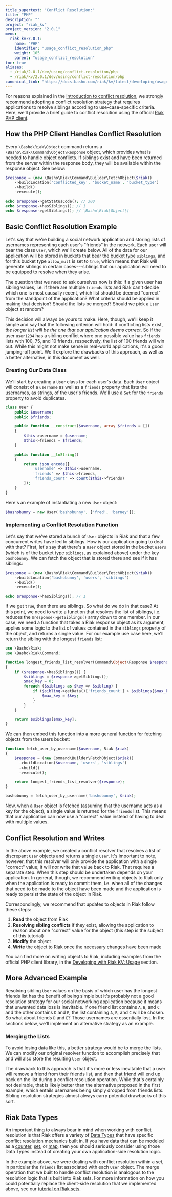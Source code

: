 ```yaml
---
title_supertext: "Conflict Resolution:"
title: "PHP"
description: ""
project: "riak_kv"
project_version: "2.0.1"
menu:
  riak_kv-2.0.1:
    name: "PHP"
    identifier: "usage_conflict_resolution_php"
    weight: 105
    parent: "usage_conflict_resolution"
toc: true
aliases:
  - /riak/2.0.1/dev/using/conflict-resolution/php
  - /riak/kv/2.0.1/dev/using/conflict-resolution/php
canonical_link: "https://docs.basho.com/riak/kv/latest/developing/usage/conflict-resolution/php"
---
```


For reasons explained in the [Introduction to conflict resolution](/riak/kv/2.0.1/developing/usage/conflict-resolution), we strongly recommend adopting a
conflict resolution strategy that requires applications to resolve
siblings according to use-case-specific criteria. Here, we'll provide a
brief guide to conflict resolution using the official [Riak PHP
client](https://github.com/basho/riak-php-client).

## How the PHP Client Handles Conflict Resolution

Every `\Basho\Riak\Object` command returns a `\Basho\Riak\Command\Object\Response`
object, which provides what is needed to handle object conflicts. If siblings exist
and have been returned from the server within the response body, they will be
available within the response object. See below:

```php
$response = (new \Basho\Riak\Command\Builder\FetchObject($riak))
    ->buildLocation('conflicted_key', 'bucket_name', 'bucket_type')
    ->build()
    ->execute();

echo $response->getStatusCode(); // 300
echo $response->hasSiblings(); // 1
echo $response->getSiblings(); // \Basho\Riak\Object[]
```

## Basic Conflict Resolution Example

Let's say that we're building a social network application and storing
lists of usernames representing each user's "friends" in the network.
Each user will bear the class `User`, which we'll create below. All of
the data for our application will be stored in buckets that bear the
[bucket type](/riak/kv/2.0.1/developing/usage/bucket-types) `siblings`, and for this bucket type
`allow_mult` is set to `true`, which means that Riak will generate
siblings in certain cases---siblings that our application will need to
be equipped to resolve when they arise.

The question that we need to ask ourselves now is this: if a given user
has sibling values, i.e. if there are multiple `friends` lists and Riak
can't decide which one is most causally recent, which list should be
deemed "correct" from the standpoint of the application? What criteria
should be applied in making that decision? Should the lists be merged?
Should we pick a `User` object at random?

This decision will always be yours to make. Here, though, we'll keep it
simple and say that the following criterion will hold: if conflicting
lists exist, _the longer list will be the one that our application deems
correct_. So if the user `user1234` has a sibling conflict where one
possible value has `friends` lists with 100, 75, and 10 friends,
respectively, the list of 100 friends will win out.  While this might
not make sense in real-world applications, it's a good jumping-off
point. We'll explore the drawbacks of this approach, as well as a better
alternative, in this document as well.

### Creating Our Data Class

We'll start by creating a `User` class for each user's data. Each `User`
object will consist of a `username` as well as a `friends` property that
lists the usernames, as strings, of the user's friends. We'll use a
`Set` for the `friends` property to avoid duplicates.

```php
class User {
    public $username;
    public $friends;

    public function __construct($username, array $friends = [])
    {
        $this->username = $username;
        $this->friends = $friends;
    }

    public function __toString()
    {
        return json_encode([
            'username' => $this->username,
            'friends' => $this->friends,
            'friends_count' => count($this->friends)
        ]);
    }
}
```

Here's an example of instantiating a new `User` object:

```php
$bashobunny = new User('bashobunny', ['fred', 'barney']);
```

### Implementing a Conflict Resolution Function

Let's say that we've stored a bunch of `User` objects in Riak and that a
few concurrent writes have led to siblings. How is our application going
to deal with that? First, let's say that there's a `User` object stored
in the bucket `users` (which is of the bucket type `siblings`, as
explained above) under the key `bashobunny`. We can fetch the object
that is stored there and see if it has siblings:

```php
$response = (new \Basho\Riak\Command\Builder\FetchObject($riak))
    ->buildLocation('bashobunny', 'users', 'siblings')
    ->build()
    ->execute();

echo $response->hasSiblings(); // 1
```

If we get `true`, then there are siblings. So what do we do in that
case? At this point, we need to write a function that resolves the list
of siblings, i.e. reduces the `$response->getSiblings()` array down to one member.
In our case, we need a function that takes a Riak response object as its argument,
applies some logic to the list of values contained in the `siblings` property
of the object, and returns a single value. For our example use case here, we'll
return the sibling with the longest `friends` list:

```php
use \Basho\Riak;
use \Basho\Riak\Command;

function longest_friends_list_resolver(Command\Object\Response $response)
{
    if ($response->hasSiblings()) {
        $siblings = $response->getSiblings();
        $max_key = 0;
        foreach ($siblings as $key => $sibling) {
            if ($sibling->getData()['friends_count'] > $siblings[$max_key]->getData()['friends_count']) {
                $max_key = $key;
            }
        }
    }

    return $siblings[$max_key];
}
```

We can then embed this function into a more general function for fetching 
objects from the users bucket:

```php
function fetch_user_by_username($username, Riak $riak)
{
    $response = (new Command\Builder\FetchObject($riak))
      ->buildLocation($username, 'users', 'siblings')
      ->build()
      ->execute();

    return longest_friends_list_resolver($response);
}

bashobunny = fetch_user_by_username('bashobunny', $riak);
```

Now, when a `User` object is fetched (assuming that the username acts as
a key for the object), a single value is returned for the `friends`
list. This means that our application can now use a "correct" value
instead of having to deal with multiple values.

## Conflict Resolution and Writes

In the above example, we created a conflict resolver that resolves a
list of discrepant `User` objects and returns a single `User`. It's
important to note, however, that this resolver will only provide the
application with a single "correct" value; it will _not_ write that
value back to Riak. That requires a separate step. When this step should
be undertaken depends on your application. In general, though, we
recommend writing objects to Riak only when the application is ready to
commit them, i.e. when all of the changes that need to be made to the
object have been made and the application is ready to persist the state
of the object in Riak.

Correspondingly, we recommend that updates to objects in Riak follow
these steps:

1. **Read** the object from Riak
2. **Resolving sibling conflicts** if they exist, allowing the
application to reason about one "correct" value for the object (this
step is the subject of this tutorial)
3. **Modify** the object
4. **Write** the object to Riak once the necessary changes have been
made

You can find more on writing objects to Riak, including examples from
the official PHP client library, in the [Developing with Riak KV: Usage](/riak/kv/2.0.1/developing/usage) section.

## More Advanced Example

Resolving sibling `User` values on the basis of which user has the longest
friends list has the benefit of being simple but it's probably not a
good resolution strategy for our social networking application because
it means that unwanted data loss is inevitable. If one friend list
contains `A`, `B`, and `C` and the other contains `D` and `E`, the list
containing `A`, `B`, and `C` will be chosen. So what about friends `D`
and `E`? Those usernames are essentially lost. In the sections below,
we'll implement an alternative strategy as an example.

### Merging the Lists

To avoid losing data like this, a better strategy would be to merge the
lists. We can modify our original resolver function to accomplish
precisely that and will also store the resulting `User` object.

The drawback to this approach is that it's more or less inevitable that a user
will remove a friend from their friends list, and then that friend will
end up back on the list during a conflict resolution operation. While
that's certainly not desirable, that is likely better than the
alternative proposed in the first example, which entails usernames being
simply dropped from friends lists. Sibling resolution strategies almost
always carry potential drawbacks of this sort.

## Riak Data Types

An important thing to always bear in mind when working with conflict
resolution is that Riak offers a variety of [Data Types](/riak/kv/2.0.1/developing/data-types/) that have
specific conflict resolution mechanics built in. If you have data that
can be modeled as a [counter](/riak/kv/2.0.1/developing/data-types/counters), [set](/riak/kv/2.0.1/developing/data-types/sets), or [map](/riak/kv/2.0.1/developing/data-types/maps), then you should seriously
consider using those Data Types instead of creating your own
application-side resolution logic.

In the example above, we were dealing with conflict resolution within a
set, in particular the `friends` list associated with each `User`
object. The merge operation that we built to handle conflict resolution
is analogous to the resolution logic that is built into Riak sets. For
more information on how you could potentially replace the client-side
resolution that we implemented above, see our [tutorial on Riak sets](/riak/kv/2.0.1/developing/data-types/sets).
